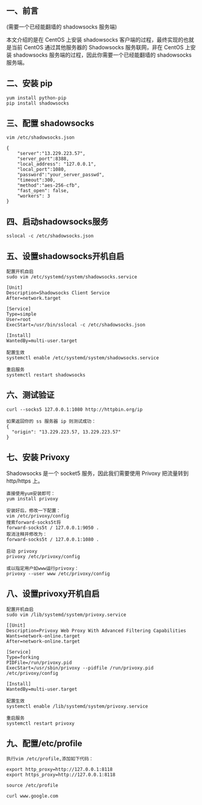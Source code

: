 ## 一、前言
(需要一个已经能翻墙的 shadowsocks 服务端)

本文介绍的是在 CentOS 上安装 shadowsocks 客户端的过程，最终实现的也就是当前 CentOS 通过其他服务器的 Shadowsocks 服务联网，非在 CentOS 上安装 shadowsocks 服务端的过程，因此你需要一个已经能翻墙的 shadowsocks 服务端。

## 二、安装 pip
```
yum install python-pip
pip install shadowsocks
```
## 三、配置 shadowsocks
```
vim /etc/shadowsocks.json
```
```
{
    "server":"13.229.223.57",
    "server_port":8388,
    "local_address": "127.0.0.1",
    "local_port":1080,
    "password":"your_server_passwd",
    "timeout":300,
    "method":"aes-256-cfb",
    "fast_open": false,
    "workers": 3
}
```
## 四、启动shadowsocks服务
```
sslocal -c /etc/shadowsocks.json
```
## 五、设置shadowsocks开机自启
```
配置开机自启
sudo vim /etc/systemd/system/shadowsocks.service

[Unit]
Description=Shadowsocks Client Service
After=network.target

[Service]
Type=simple
User=root
ExecStart=/usr/bin/sslocal -c /etc/shadowsocks.json

[Install]
WantedBy=multi-user.target

配置生效
systemctl enable /etc/systemd/system/shadowsocks.service

重启服务
systemctl restart shadowsocks
```
## 六、测试验证
```
curl --socks5 127.0.0.1:1080 http://httpbin.org/ip

如果返回你的 ss 服务器 ip 则测试成功：
{
  "origin": "13.229.223.57, 13.229.223.57"
}

```
## 七、安装 Privoxy
Shadowsocks 是一个 socket5 服务，因此我们需要使用 Privoxy 把流量转到 http/https 上。

```
直接使用yum安装即可：
yum install privoxy

安装好后，修改一下配置：
vim /etc/privoxy/config
搜索forward-socks5t将
forward-socks5t / 127.0.0.1:9050 .
取消注释并修改为：
forward-socks5t / 127.0.0.1:1080 .

启动 privoxy
privoxy /etc/privoxy/config

或以指定用户如www运行privoxy：
privoxy --user www /etc/privoxy/config
```
## 八、设置privoxy开机自启
```
配置开机自启
sudo vim /lib/systemd/system/privoxy.service

[[Unit]
Description=Privoxy Web Proxy With Advanced Filtering Capabilities
Wants=network-online.target
After=network-online.target

[Service]
Type=forking
PIDFile=/run/privoxy.pid
ExecStart=/usr/sbin/privoxy --pidfile /run/privoxy.pid /etc/privoxy/config

[Install]
WantedBy=multi-user.target

配置生效
systemctl enable /lib/systemd/system/privoxy.service

重启服务
systemctl restart privoxy
```

## 九、配置/etc/profile
```
执行vim /etc/profile,添加如下代码：

export http_proxy=http://127.0.0.1:8118
export https_proxy=http://127.0.0.1:8118

source /etc/profile

curl www.google.com
```

